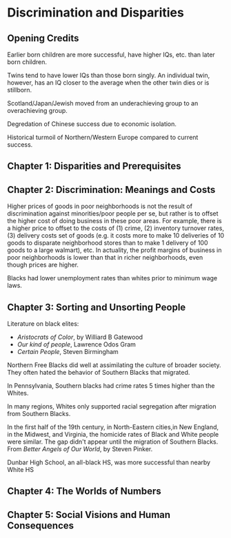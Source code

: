 # Discrimination and Disparities

## Opening Credits

Earlier born children are more successful, have higher IQs, etc. than later born children.

Twins tend to have lower IQs than those born singly. An individual twin, however, has an IQ closer to the average when the other twin dies or is stillborn.

Scotland/Japan/Jewish moved from an underachieving group to an overachieving group.

Degredation of Chinese success due to economic isolation.

Historical turmoil of Northern/Western Europe compared to current success.

## Chapter 1: Disparities and Prerequisites

## Chapter 2: Discrimination: Meanings and Costs

Higher prices of goods in poor neighborhoods is not the result of discrimination against minorities/poor people per se, but rather is to offset the higher cost of doing business in these poor areas. For example, there is a higher price to offset to the costs of (1) crime, (2) inventory turnover rates, (3) delivery costs set of goods (e.g. it costs more to make 10 deliveries of 10 goods to disparate neighborhood stores than to make 1 delivery of 100 goods to a large walmart), etc. In actuality, the profit margins of business in poor neighborhoods is lower than that in richer neighborhoods, even though prices are higher. 

Blacks had lower unemployment rates than whites prior to minimum wage laws.

## Chapter 3: Sorting and Unsorting People

Literature on black elites: 
- *Aristocrats of Color*, by Williard B Gatewood 
- *Our kind of people*, Lawrence Odos Gram
- *Certain People*, Steven Birmingham

Northern Free Blacks did well at assimilating the culture of broader society. They often hated the behavior of Southern Blacks that migrated.

In Pennsylvania, Southern blacks had crime rates 5 times higher than the Whites.

In many regions, Whites only supported racial segregation after migration from Southern Blacks.

In the first half of the 19th century, in North-Eastern cities,in New England, in the Midwest, and Virginia, the homicide rates of Black and White people were similar. The gap didn't appear until the migration of Southern Blacks. From *Better Angels of Our World*, by Steven Pinker.

Dunbar High School, an all-black HS, was more successful than nearby White HS

## Chapter 4: The Worlds of Numbers

## Chapter 5: Social Visions and Human Consequences